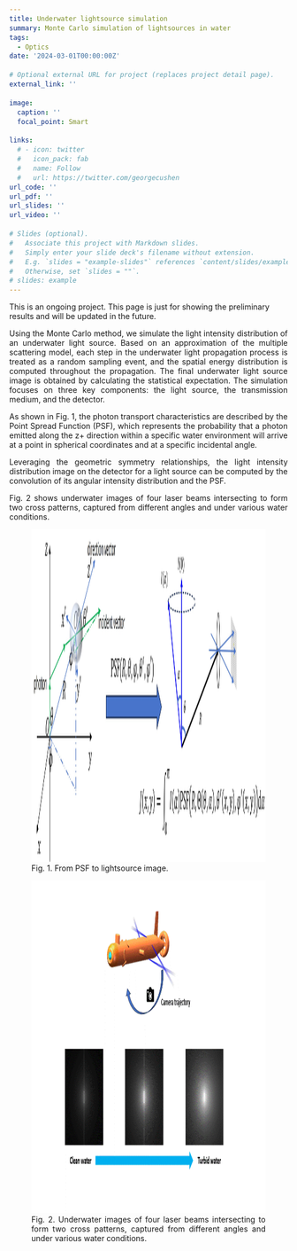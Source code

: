 ```yaml
---
title: Underwater lightsource simulation
summary: Monte Carlo simulation of lightsources in water
tags:
  - Optics
date: '2024-03-01T00:00:00Z'

# Optional external URL for project (replaces project detail page).
external_link: ''

image:
  caption: ''
  focal_point: Smart

links:
  # - icon: twitter
  #   icon_pack: fab
  #   name: Follow
  #   url: https://twitter.com/georgecushen
url_code: ''
url_pdf: ''
url_slides: ''
url_video: ''

# Slides (optional).
#   Associate this project with Markdown slides.
#   Simply enter your slide deck's filename without extension.
#   E.g. `slides = "example-slides"` references `content/slides/example-slides.md`.
#   Otherwise, set `slides = ""`.
# slides: example
---
```

<h8 style="text-align: justify;">
This is an ongoing project. This page is just for showing the preliminary results and will be updated in the future.  

Using the Monte Carlo method, we simulate the light intensity distribution of an underwater light source. Based on an approximation of the multiple scattering model, each step in the underwater light propagation process is treated as a random sampling event, and the spatial energy distribution is computed throughout the propagation. The final underwater light source image is obtained by calculating the statistical expectation. The simulation focuses on three key components: the light source, the transmission medium, and the detector.

As shown in Fig. 1, the photon transport characteristics are described by the Point Spread Function (PSF), which represents the probability that a photon emitted along the z+ direction within a specific water environment will arrive at a point in spherical coordinates and at a specific incidental angle.

Leveraging the geometric symmetry relationships, the light intensity distribution image on the detector for a light source  can be computed by the convolution of its angular intensity distribution and the PSF.

Fig. 2 shows underwater images of four laser beams intersecting to form two cross patterns, captured from different angles and under various water conditions.

<figure>
 <img src="fig1.jpg" alt="a" width="600px" height="600px"/>
  <figcaption>
      <h10>Fig. 1. From PSF to lightsource image.</h10>
  </figcaption>
</figure>

<figure>
 <img src="fig2.gif" alt="a" width="600px" height="600px"/>
  <figcaption>
      <h10>Fig. 2. Underwater images of four laser beams intersecting to form two cross patterns, captured from different angles and under various water conditions.</h10>
  </figcaption>
</figure>

</h8>